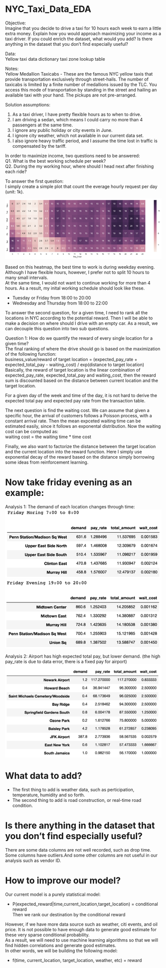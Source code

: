 # NYC_Taxi_Data_EDA

Objective:  
Imagine that you decide to drive a taxi for 10 hours each week to earn a little extra money. Explain how you would approach maximizing your income as a taxi driver.
If you could enrich the dataset, what would you add?  Is there anything in the dataset that you don’t find especially useful?

Data:  
Yellow taxi data dictionary 
taxi zone lookup table

Notes:  
Yellow Medallion Taxicabs - These are the famous NYC yellow taxis that provide transportation exclusively through street-hails. The number of taxicabs is limited by a finite number of medallions issued by the TLC. You access this mode of transportation by standing in the street and hailing an available taxi with your hand. The pickups are not pre-arranged.

Solution assumptions:
1. As a taxi driver, I have pretty flexible hours as to when to drive.
2. I am driving a sedan, which means I could carry no more than 4 passengers at the same time.
3. I ignore any public holiday or city events in June.
4. I ignore city weather, which not available in our current data set.
5. I also ignore heavy traffic period, and I assume the time lost in traffic is compensated by the tariff.

In order to maximize income, two questions need to be answered:  
Q1. What is the best working schedule per week?  
Q2. During the my working hour, where should I head next after finishing each ride?

To answer the first question:  
I simply create a simple plot that count the everage hourly request per day (unit: 1k).

![Screenshot](hour_heat_map.png)

Based on this heatmap, the best time to work is during weekday evening. Although I have flexible hours, however, I prefer not to split 10 hours to many small intervals.   
At the same time, I would not want to continue working for more than 4 hours. As a result, my inital working schedule should look like these.  
- Tuesday or Friday from 18:00 to 20:00
- Wednesday and Thursday from 18:00 to 22:00

To answer the second question, for a given time, I need to rank all the locations in NYC according to the potential reward.
Then I will be able to make a decision on where should I drive with an empty car.
As a result, we can decouple this question into two sub questions.

Question 1: How do we quantify the reward of every single location for a given time?  
The final ranking of where the drive should go is based on the maximization of the following function:  
business_value/reward of target location = (expected_pay_rate + expected_total_pay - waiting_cost) / exp(distance to target location)  
Basically, the reward of target location is the linear combination of expected_pay_rate, expected_total_pay and waiting_cost, then the reward sum is discounted based on the distance between current location and the target location.  

For a given day of the week and time of the day, it is not hard to derive the expected total pay and expected pay rate from the transaction table.

The next question is find the waiting cost. We can assume that given a specific hour, the arrival of customers follows a Poisson process, with a constant arrival rate. Then the mean expceted waiting time can be estimated easily, since it follows an exponental distribution. Now the waiting cost can be computed as:  
waiting cost = the waiting time * time cost

Finally, we also want to factorize the distance between the target location and the current location into the reward function. Here I simply use exponential decay of the reward based on the distance simply borrowing some ideas from reinforcement learning.

# Now take friday evening as an example:

Analysis 1: The demand of each location changes through time:
![Screenshot](Friday_morning.png)
![Screenshot](Friday_evening.png)

Analysis 2: Airport has high expected total pay, but lower demand. (the high pay_rate is due to data error, there is a fixed pay for airport)
![Screenshot](Airport_total_pay.png)

# What data to add?
- The first thing to add is weather data, such as perticipation, temperature, humidity and so forth.  
- The second thing to add is road construction, or real-time road condition.

# Is there anything in the dataset that you don’t find especially useful?
There are some data columns are not well recorded, such as drop time. Some columns have outliers.And some other columns are not useful in our analysis such as vendor ID.

# How to improve our model?
Our current model is a purely statistical model:  
- P(expected_reward|time,current_location,target_location) = conditional reward  
Then we rank our destination by the conditional reward  

However, if we have more data source such as weather, citi events, and oil price. It is not possible to have enough data to generate good estimate for these very sparse conditional probability.  
As a result, we will need to use machine learning algorithms so that we will find hidden correlations and generate good estimates.  
In other words, we will be building the following model:  
- f(time, current_location, target_location, weather, etc) = reward










